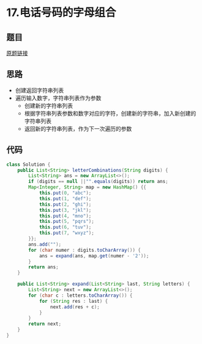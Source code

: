 # 17.电话号码的字母组合
## 题目
[原题链接](https://leetcode.com/problems/letter-combinations-of-a-phone-number/)

## 思路
* 创建返回字符串列表
* 遍历输入数字，字符串列表作为参数
	* 创建新的字符串列表
	* 根据字符串列表参数和数字对应的字符，创建新的字符串，加入新创建的字符串列表
	* 返回新的字符串列表，作为下一次遍历的参数
	
## 代码
```java
class Solution {
    public List<String> letterCombinations(String digits) {
        List<String> ans = new ArrayList<>();
        if (digits == null ||"".equals(digits)) return ans;
        Map<Integer, String> map = new HashMap() {{
            this.put(0, "abc");
            this.put(1, "def");
            this.put(2, "ghi");
            this.put(3, "jkl");
            this.put(4, "mno");
            this.put(5, "pqrs");
            this.put(6, "tuv");
            this.put(7, "wxyz");
        }};
        ans.add("");
        for (char numer : digits.toCharArray()) {
            ans = expand(ans, map.get(numer - '2'));
        }
        return ans;
    }

    public List<String> expand(List<String> last, String letters) {
        List<String> next = new ArrayList<>();
        for (char c : letters.toCharArray()) {
            for (String res : last) {
                next.add(res + c);
            }
        }
        return next;
    }
}
```